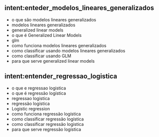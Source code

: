 ## intent:enteder_modelos_lineares_generalizados
- o que são modelos lineares generalizados
- modelos lineares generalizados
- generalized linear models
- o que é Generalized Linear Models
- glm
- como funciona modelos lineares generalizados
- como classificar usando modelos lineares generalizados
- como classificar usando GLM
- para que serve  generalized linear models

## intent:entender_regressao_logistica

- o que e regressao logistica
- o que é regressão logística
- regressao logistica
- regressão logística
- Logistic regression
- como funciona regressão logística
- como classificar regressão logística
- como classificar regressão logistica
- para que serve regressão logística
